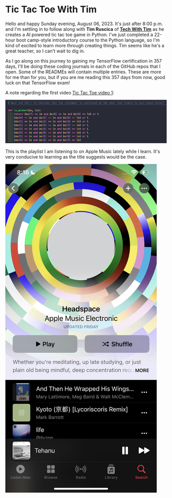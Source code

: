 # Tic Tac Toe With Tim

Hello and happy Sunday evening, August 06, 2023. It's just after 8:00 p.m. and I'm settling in to follow along with **Tim Ruscica** of [**Tech With Tim**][def] as he creates a AI powered tic tac toe game in Python. I've just completed a 22-hour boot camp-style introductory course to the Python language, so I'm kind of excited to learn more through creating things. Tim seems like he's a great teacher, so I can't wait to dig in.

As I go along on this journey to gaining my TensorFlow certification in 357 days, I'll be doing these coding journals in each of the GitHub repos that I open. Some of the READMEs will contain multiple entries. These are more for me than for you, but if you are me reading this 357 days from now, good luck on that TensorFlow exam!

A note regarding the first video [Tic Tac Toe video 1][def2]:

![Alt text](image-1.png)

This is the playlist I am listening to on Apple Music lately while I learn. It's very conducive to learning as the title suggests would be the case.

![Headspace playlist on Apple Music](image.png)

[def]: https://www.techwithtim.net/
[def2]: https://www.youtube.com/watch?v=5s_lGC2sxwQ
